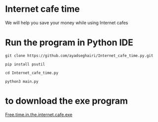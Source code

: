 # Internet cafe time
We will help you save your money while using Internet cafes
# Run the program in Python IDE

`git clone https://github.com/ayadseghairi/Internet_cafe_time.py.git`

`pip install psutil`

`cd Internet_cafe_time.py`

`python3 main.py`

# to download the exe program
[Free.time.in.the.internet.cafe.exe](https://github.com/ayadseghairi/Internet_cafe_time.py/releases/download/v1.1.0/Internet.cafe.time.exe)
